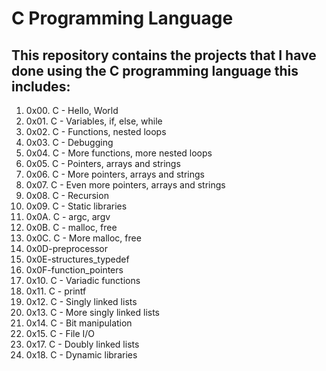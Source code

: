 # C Programming Language

## This repository contains the projects that I have done using the C programming language this includes:

1. 0x00. C - Hello, World
2. 0x01. C - Variables, if, else, while
3. 0x02. C - Functions, nested loops
4. 0x03. C - Debugging
5. 0x04. C - More functions, more nested loops
6. 0x05. C - Pointers, arrays and strings
7. 0x06. C - More pointers, arrays and strings
8. 0x07. C - Even more pointers, arrays and strings
9. 0x08. C - Recursion
10. 0x09. C - Static libraries
11. 0x0A. C - argc, argv
12. 0x0B. C - malloc, free
13. 0x0C. C - More malloc, free
14. 0x0D-preprocessor
15. 0x0E-structures_typedef
16.  0x0F-function_pointers
17. 0x10. C - Variadic functions
18. 0x11. C - printf
19. 0x12. C - Singly linked lists
20. 0x13. C - More singly linked lists
21. 0x14. C - Bit manipulation
22. 0x15. C - File I/O
23. 0x17. C - Doubly linked lists
24. 0x18. C - Dynamic libraries
